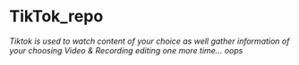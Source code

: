 # TikTok_repo
*Tiktok is used to watch content of your choice as well gather information of your choosing*
*Video & Recording*
*editing one more time... oops*
